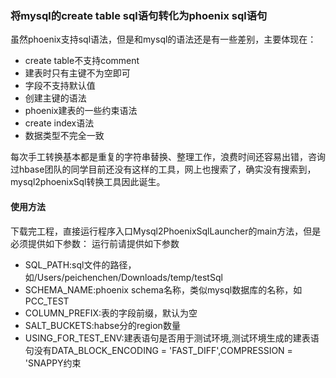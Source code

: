 ### 将mysql的create table sql语句转化为phoenix sql语句

虽然phoenix支持sql语法，但是和mysql的语法还是有一些差别，主要体现在：
- create table不支持comment
- 建表时只有主键不为空即可
- 字段不支持默认值
- 创建主键的语法
- phoenix建表的一些约束语法
- create index语法
- 数据类型不完全一致

每次手工转换基本都是重复的字符串替换、整理工作，浪费时间还容易出错，咨询过hbase团队的同学目前还没有这样的工具，网上也搜索了，确实没有搜索到，mysql2phoenixSql转换工具因此诞生。

#### 使用方法
下载完工程，直接运行程序入口Mysql2PhoenixSqlLauncher的main方法，但是必须提供如下参数：
 运行前请提供如下参数
 - SQL_PATH:sql文件的路径，如/Users/peichenchen/Downloads/temp/testSql
 - SCHEMA_NAME:phoenix schema名称，类似mysql数据库的名称，如PCC_TEST
 -  COLUMN_PREFIX:表的字段前缀，默认为空
 -  SALT_BUCKETS:habse分的region数量
 -  USING_FOR_TEST_ENV:建表语句是否用于测试环境,测试环境生成的建表语句没有DATA_BLOCK_ENCODING = 'FAST_DIFF',COMPRESSION = 'SNAPPY约束
